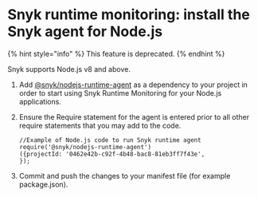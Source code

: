 # Snyk runtime monitoring: install the Snyk agent for Node.js

{% hint style="info" %}
This feature is deprecated.
{% endhint %}

Snyk supports Node.js v8 and above.

1. Add [@snyk/nodejs-runtime-agent](https://www.npmjs.com/package/@snyk/nodejs-runtime-agent) as a dependency to your project in order to start using Snyk Runtime Monitoring for your Node.js applications.
2. Ensure the Require statement for the agent is entered prior to all other require statements that you may add to the code.

   ```text
   //Example of Node.js code to run Snyk runtime agent
   require('@snyk/nodejs-runtime-agent')
   ({projectId: '0462e42b-c92f-4b48-bac8-81eb3ff7f43e',
   });
   ```

3. Commit and push the changes to your manifest file \(for example package.json\).

